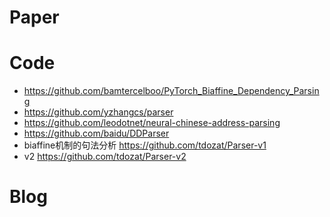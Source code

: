 # Paper


# Code
- https://github.com/bamtercelboo/PyTorch_Biaffine_Dependency_Parsing
- https://github.com/yzhangcs/parser
- https://github.com/leodotnet/neural-chinese-address-parsing
- https://github.com/baidu/DDParser
- biaffine机制的句法分析 https://github.com/tdozat/Parser-v1
- v2 https://github.com/tdozat/Parser-v2



# Blog


